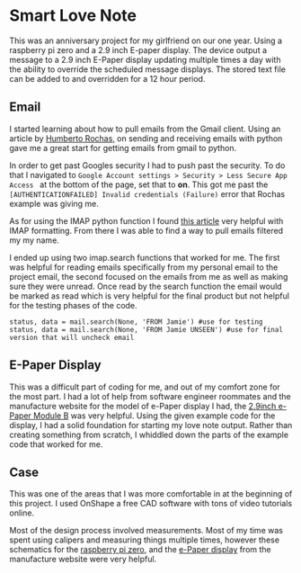 # Smart Love Note 
This was an anniversary project for my girlfriend on our one year. Using a raspberry pi zero and a 2.9 inch E-paper display. The device output a message to a 2.9 inch E-Paper display updating multiple times a day with the ability to override the scheduled message displays. The stored text file can be added to and overridden for a 12 hour period. 

## Email   
I started learning about how to pull emails from the Gmail client.
Using an article by [Humberto Rochas,](https://humberto.io/blog/sending-and-receiving-emails-with-python/) on sending and receiving emails with python gave me a great start for getting emails from gmail to python. 

In order to get past Googles security I had to push past the security. To do that I navigated to 
````Google Account settings > Security > Less Secure App Access ```` at the bottom of the page, set that to __on__. This got me past the ````[AUTHENTICATIONFAILED] Invalid credentials (Failure)```` error that Rochas example was giving me. 

As for using the IMAP python function I found [this article](https://github.com/ikvk/imap_tools) very helpful with IMAP formatting. From there I was able to find a way to pull emails filtered my my name.

I ended up using two imap.search functions that worked for me. The first was helpful for reading emails specifically from my personal email to the project email, the second focused on the emails from me as well as making sure they were unread. Once read by the search function the email would be marked as read which is very helpful for the final product but not helpful for the testing phases of the code. 

````
status, data = mail.search(None, 'FROM Jamie') #use for testing
status, data = mail.search(None, 'FROM Jamie UNSEEN') #use for final version that will uncheck email
````

## E-Paper Display

This was a difficult part of coding for me, and out of my comfort zone for the most part. I had a lot of help from software engineer roommates and the manufacture website for the model of e-Paper display I had, the [2.9inch e-Paper Module B](https://www.waveshare.com/wiki/2.9inch_e-Paper_Module_(B)) was very helpful. Using the given example code for the display, I had a solid foundation for starting my love note output. Rather than creating something from scratch, I whiddled down the parts of the example code that worked for me. 

## Case

This was one of the areas that I was more comfortable in at the beginning of this project. I used OnShape a free CAD software with tons of video tutorials online. 

Most of the design process involved measurements. Most of my time was spent using calipers and measuring things multiple times, however these schematics for the [raspberry pi zero](https://i.stack.imgur.com/LHeqV.png), and the [e-Paper display](https://www.waveshare.com/img/devkit/LCD/2.9inch-e-Paper-Module/2.9inch-e-Paper-Module-size.jpg) from the manufacture website were very helpful.